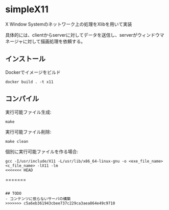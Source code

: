# simpleX11
X Window Systemのネットワーク上の処理をXlibを用いて実装

具体的には、clientからserverに対してデータを送信し、serverがウィンドウマネージャに対して描画処理を依頼する。

## インストール

Dockerでイメージをビルド
```
docker build . -t x11
```

## コンパイル
実行可能ファイル生成:
```
make
```

実行可能ファイル削除:
```
make clean
```

個別に実行可能ファイルを作る場合:
```
gcc -I/usr/include/X11 -L/usr/lib/x86_64-linux-gnu -o <exe_file_name> <c_file_name> -lX11 -lm
<<<<<<< HEAD
```
=======
```

## TODO
- コンテンツに依らないサーバの構築
>>>>>>> c5a6eb361943cbee737c229ca3aea864e49c9710

